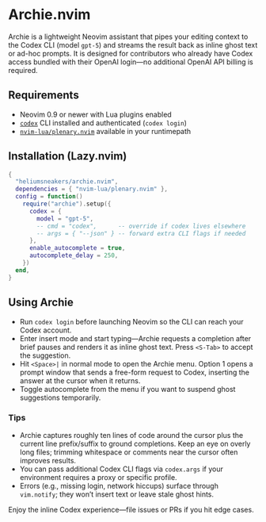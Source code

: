 # Archie.nvim

Archie is a lightweight Neovim assistant that pipes your editing context to the Codex CLI (model `gpt-5`) and streams the result back as inline ghost text or ad-hoc prompts. It is designed for contributors who already have Codex access bundled with their OpenAI login—no additional OpenAI API billing is required.

## Requirements
- Neovim 0.9 or newer with Lua plugins enabled
- [`codex`](https://github.com/openai/codex) CLI installed and authenticated (`codex login`)
- [`nvim-lua/plenary.nvim`](https://github.com/nvim-lua/plenary.nvim) available in your runtimepath

## Installation (Lazy.nvim)
```lua
{
  "heliumsneakers/archie.nvim",
  dependencies = { "nvim-lua/plenary.nvim" },
  config = function()
    require("archie").setup({
      codex = {
        model = "gpt-5",
        -- cmd = "codex",      -- override if codex lives elsewhere
        -- args = { "--json" } -- forward extra CLI flags if needed
      },
      enable_autocomplete = true,
      autocomplete_delay = 250,
    })
  end,
}
```

## Using Archie
- Run `codex login` before launching Neovim so the CLI can reach your Codex account.
- Enter insert mode and start typing—Archie requests a completion after brief pauses and renders it as inline ghost text. Press `<S-Tab>` to accept the suggestion.
- Hit `<Space>|` in normal mode to open the Archie menu. Option 1 opens a prompt window that sends a free-form request to Codex, inserting the answer at the cursor when it returns.
- Toggle autocomplete from the menu if you want to suspend ghost suggestions temporarily.

### Tips
- Archie captures roughly ten lines of code around the cursor plus the current line prefix/suffix to ground completions. Keep an eye on overly long files; trimming whitespace or comments near the cursor often improves results.
- You can pass additional Codex CLI flags via `codex.args` if your environment requires a proxy or specific profile.
- Errors (e.g., missing login, network hiccups) surface through `vim.notify`; they won’t insert text or leave stale ghost hints.

Enjoy the inline Codex experience—file issues or PRs if you hit edge cases. 
